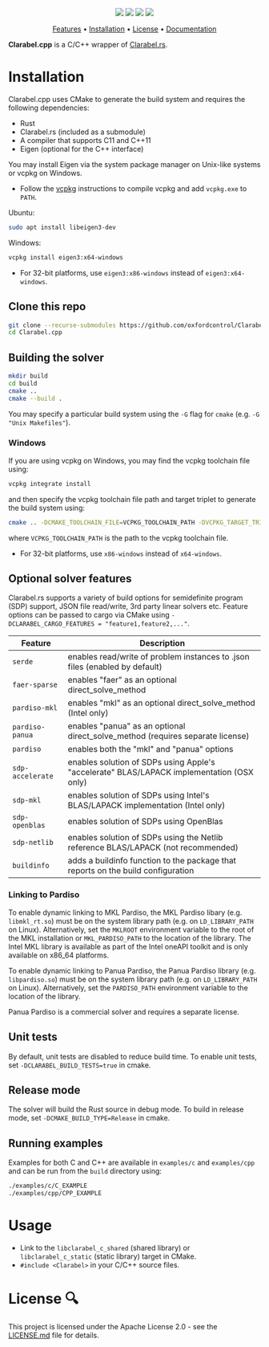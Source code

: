 

<p align="center">
  <a href="https://github.com/oxfordcontrol/Clarabel.cpp/actions"><img src="https://github.com/oxfordcontrol/Clarabel.cpp/workflows/ci/badge.svg?branch=main"></a>
  <!-- <a href="https://codecov.io/gh/oxfordcontrol/Clarabel.rs"><img src="https://codecov.io/gh/oxfordcontrol/Clarabel.rs/branch/main/graph/badge.svg"></a> -->
  <a href="https://oxfordcontrol.github.io/ClarabelDocs/stable"><img src="https://img.shields.io/badge/Documentation-stable-purple.svg"></a>
  <a href="https://opensource.org/licenses/Apache-2.0"><img src="https://img.shields.io/badge/License-Apache%202.0-blue.svg"></a>
  <a href="https://github.com/oxfordcontrol/Clarabel.cpp/releases"><img src="https://img.shields.io/badge/Release-None-blue.svg"></a>
</p>

<p align="center">
  <a href="#features">Features</a> •
  <a href="#installation">Installation</a> •
  <a href="#license-">License</a> •
  <a href="https://oxfordcontrol.github.io/ClarabelDocs/stable">Documentation</a>
</p>

__Clarabel.cpp__ is a C/C++ wrapper of [Clarabel.rs](https://github.com/oxfordcontrol/Clarabel.rs).

# Installation

Clarabel.cpp uses CMake to generate the build system and requires the following dependencies:

- Rust
- Clarabel.rs (included as a submodule)
- A compiler that supports C11 and C++11
- Eigen (optional for the C++ interface)

You may install Eigen via the system package manager on Unix-like systems or vcpkg on Windows.

- Follow the [vcpkg](https://vcpkg.io/en/getting-started) instructions to compile vcpkg and add `vcpkg.exe` to `PATH`.

Ubuntu:

```sh
sudo apt install libeigen3-dev
```

Windows:

```sh
vcpkg install eigen3:x64-windows
```

- For 32-bit platforms, use `eigen3:x86-windows` instead of `eigen3:x64-windows`.

## Clone this repo

```sh
git clone --recurse-submodules https://github.com/oxfordcontrol/Clarabel.cpp.git
cd Clarabel.cpp
```

## Building the solver

```sh
mkdir build
cd build
cmake ..
cmake --build .
```

You may specify a particular build system using the `-G` flag for `cmake` (e.g. `-G "Unix Makefiles"`).

### Windows

If you are using vcpkg on Windows, you may find the vcpkg toolchain file using:

```sh
vcpkg integrate install
```

and then specify the vcpkg toolchain file path and target triplet to generate the build system using:

```sh
cmake .. -DCMAKE_TOOLCHAIN_FILE=VCPKG_TOOLCHAIN_PATH -DVCPKG_TARGET_TRIPLET=x64-windows
```

where `VCPKG_TOOLCHAIN_PATH` is the path to the vcpkg toolchain file.

- For 32-bit platforms, use `x86-windows` instead of `x64-windows`.

## Optional solver features

Clarabel.rs supports a variety of build options for semidefinite program (SDP) support, JSON file read/write, 3rd party linear solvers etc.  Feature options can be passed to cargo via CMake using `-DCLARABEL_CARGO_FEATURES = "feature1,feature2,..."`.

| Feature | Description |
|---------|-------------|
| `serde` | enables read/write of problem instances to .json files (enabled by default) |
| `faer-sparse` | enables "faer" as an optional direct_solve_method |
| `pardiso-mkl` | enables "mkl" as an optional direct_solve_method (Intel only) |
| `pardiso-panua` | enables "panua" as an optional direct_solve_method (requires separate license) |
| `pardiso` | enables both the "mkl" and "panua" options |
| `sdp-accelerate` | enables solution of SDPs using Apple's "accelerate" BLAS/LAPACK implementation (OSX only) |
| `sdp-mkl` | enables solution of SDPs using Intel's BLAS/LAPACK implementation (Intel only) |
| `sdp-openblas` | enables solution of SDPs using OpenBlas |
| `sdp-netlib` | enables solution of SDPs using the Netlib reference BLAS/LAPACK (not recommended) |
| `buildinfo` | adds a buildinfo function to the package that reports on the build configuration |

### Linking to Pardiso
To enable dynamic linking to MKL Pardiso, the MKL Pardiso libary (e.g. `libmkl_rt.so`) must be on the system library path (e.g. on `LD_LIBRARY_PATH` on Linux). Alternatively, set the `MKLROOT` environment variable to the root of the MKL installation or `MKL_PARDISO_PATH` to the location of the library. The Intel MKL library is available as part of the Intel oneAPI toolkit and is only available on x86_64 platforms.

To enable dynamic linking to Panua Pardiso, the Panua Pardiso library (e.g. `libpardiso.so`) must be on the system library path (e.g. on `LD_LIBRARY_PATH` on Linux). Alternatively, set the `PARDISO_PATH` environment variable to the location of the library.

Panua Pardiso is a commercial solver and requires a separate license.

## Unit tests

By default, unit tests are disabled to reduce build time. To enable unit tests, set `-DCLARABEL_BUILD_TESTS=true` in cmake.

## Release mode

The solver will build the Rust source in debug mode.   To build in release mode, set `-DCMAKE_BUILD_TYPE=Release` in cmake.

## Running examples

Examples for both C and C++ are available in `examples/c` and `examples/cpp` and can be run from the `build` directory using:

```sh
./examples/c/C_EXAMPLE
./examples/cpp/CPP_EXAMPLE
```

# Usage

- Link to the `libclarabel_c_shared` (shared library) or `libclarabel_c_static` (static library) target in CMake.
- `#include <Clarabel>` in your C/C++ source files.

# License 🔍
This project is licensed under the Apache License 2.0 - see the [LICENSE.md](LICENSE.md) file for details.
